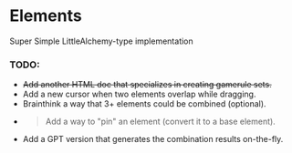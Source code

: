 # Elements
Super Simple LittleAlchemy-type implementation

### TODO:
- ~~Add another HTML doc that specializes in creating gamerule sets.~~
- Add a new cursor when two elements overlap while dragging.
- Brainthink a way that 3+ elements could be combined (optional).
- > Add a way to "pin" an element (convert it to a base element).
- Add a GPT version that generates the combination results on-the-fly.